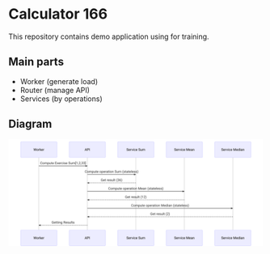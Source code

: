 # Calculator 166

This repository contains demo application using for training.


## Main parts

- Worker (generate load)
- Router (manage API)
- Services (by operations)


## Diagram

![](mermaid-diagram-20181220183016.svg)
